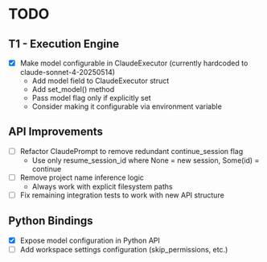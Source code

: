 # TODO

## T1 - Execution Engine

- [x] Make model configurable in ClaudeExecutor (currently hardcoded to claude-sonnet-4-20250514)
  - Add model field to ClaudeExecutor struct
  - Add set_model() method
  - Pass model flag only if explicitly set
  - Consider making it configurable via environment variable

## API Improvements

- [ ] Refactor ClaudePrompt to remove redundant continue_session flag
  - Use only resume_session_id where None = new session, Some(id) = continue
- [ ] Remove project name inference logic
  - Always work with explicit filesystem paths
- [ ] Fix remaining integration tests to work with new API structure

## Python Bindings

- [x] Expose model configuration in Python API
- [ ] Add workspace settings configuration (skip_permissions, etc.)